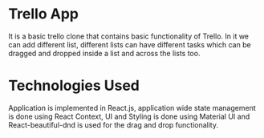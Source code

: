 # Trello App

It is a basic trello clone that contains basic functionality of Trello.
In it we can add different list, different lists can have different tasks which can be dragged and dropped inside a list and across the lists too.

# Technologies Used

Application is implemented in React.js, application wide state management is done using React Context, UI and Styling is done using Material UI and React-beautiful-dnd is used for the drag and drop functionality.
